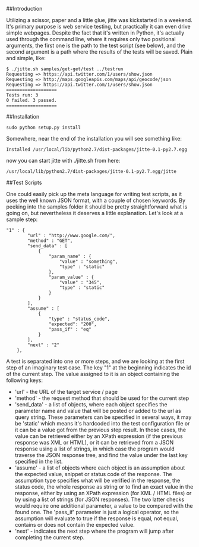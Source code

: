 ##Introduction

Utilizing a scissor, paper and a little glue, jitte was kickstarted in a weekend. It's primary purpose is web service testing, but practically it can even drive simple webpages.
Despite the fact that it's written in Python, it's actually used through the command line, where it requires only two positional arguments, the first one is the path to the test script (see below), and the second argument is a path where the results of the tests will be saved. Plain and simple, like:

    $ ./jitte.sh samples/get-get/test ../testrun
    Requesting => https://api.twitter.com/1/users/show.json
    Requesting => http://maps.googleapis.com/maps/api/geocode/json
    Requesting => https://api.twitter.com/1/users/show.json
    ===================
    Tests run: 3
    0 failed. 3 passed.
    ===================

##Installation

    sudo python setup.py install

Somewhere, near the end of the installation you will see something like:

    Installed /usr/local/lib/python2.7/dist-packages/jitte-0.1-py2.7.egg

now you can start jitte with ./jitte.sh from here:

    /usr/local/lib/python2.7/dist-packages/jitte-0.1-py2.7.egg/jitte

##Test Scripts

One could easily pick up the meta language for writing test scripts, as it uses the well known JSON format, with a couple of chosen keywords. By peeking into the samples folder it should be pretty straightforward what is going on, but nevertheless it deserves a little explanation. Let's look at a sample step:

    "1" : {
            "url" : "http://www.google.com/", 
            "method" : "GET",
            "send_data" : [
                {
                    "param_name" : {
                        "value" : "something",
                        "type" : "static"
                    },
                    "param_value" : {
                        "value" : "345",
                        "type" : "static"
                    }
                }
            ],
            "assume" : [
                {
                    "type" : "status_code",
                    "expected": "200",
                    "pass_if" : "eq"
                }
            ],
            "next" : "2"
        },

A test is separated into one or more steps, and we are looking at the first step of an imaginary test case. The key "1" at the beginning indicates the id of the current step. The value assigned to it is an object containing the following keys:
* 'url' - the URL of the target service / page
* 'method' - the request method that should be used for the current step
* 'send_data' - a list of objects, where each object specifies the parameter name and value that will be posted or added to the url as query string. These parameters can be specified in several ways, it may be 'static' which means it's hardcoded into the test configuration file or it can be a value got from the previous step result. In those cases, the value can be retrieved either by an XPath expression (if the previous response was XML or HTML), or it can be retrieved from a JSON response using a list of strings, in which case the program would traverse the JSON response tree, and find the value under the last key specified in the list.
* 'assume' - a list of objects where each object is an assumption about the expected value, snippet or status code of the response. The assumption type specifies what will be verified in the response, the status code, the whole response as string or to find an exact value in the response, either by using an XPath expression (for XML / HTML files) or by using a list of strings (for JSON responses). The two latter checks would require one additional parameter, a value to be compared with the found one. The 'pass_if' parameter is just a logical operator, so the assumption will evaluate to true if the response is equal, not equal, contains or does not contain the expected value.
* 'next' - indicates the next step where the program will jump after completing the current step.
